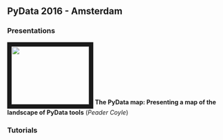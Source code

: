 ## PyData 2016 - Amsterdam

### Presentations



<a href="http://www.youtube.com/watch?feature=player_embedded&v=QgjkgNVXSjQ" target="_blank"><img src="http://img.youtube.com/vi/QgjkgNVXSjQ/0.jpg" width="180" height="135" border="10" /></a>
**The PyData map: Presenting a map of the landscape of PyData tools** (_Peader Coyle_)


### Tutorials
